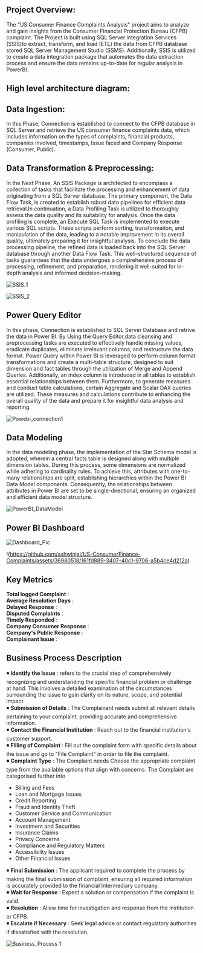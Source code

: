  
## Project Overview:
The "US Consumer Finance Complaints Analysis" project aims to analyze and gain insights from the Consumer Financial Protection Bureau (CFPB) complaint. The Project is built using
SQL Server integration Services (SSIS)to extract, transform, and load (ETL) the data from CFPB database stored SQL Server Management Studio (SSMS). Additionally, SSIS is utilized 
to create a data integration package that automates the data extraction process and ensure the data remains up-to-date for regular analysis in PowerBI. 


## High level architecture diagram:

## Data Ingestion: 
In this Phase, Connection is established to connect to the CFPB database in SQL Server and retrieve the US consumer finance complaints data, which includes information on the types of complaints, financial products, 
companies involved, timestamps, Issue faced and Company Response (Consumer, Public). <br>


## Data Transformation & Preprocessing:
In the Next Phase, An SSIS Package is architected to encompass a collection of tasks that facilitate the processing and enhancement of data originating from a SQL Server database. 
The primary component, the Data Flow Task, is created to establish robust data pipelines for efficient data retrieval.In continuation, a Data Profiling Task is utilized to thoroughly assess 
the data quality and its suitability for analysis. Once the data profiling is complete, an Execute SQL Task is implemented to execute various SQL scripts. 
These scripts perform sorting, transformation, and manipulation of the data, leading to a notable improvement in its overall quality, ultimately preparing it for insightful analysis.
To conclude the data processing pipeline, the refined data is loaded back into the SQL Server database through another Data Flow Task. This well-structured sequence of tasks guarantees 
that the data undergoes a comprehensive process of processing, refinement, and preparation, rendering it well-suited for in-depth analysis and informed decision-making. <br>

![SSIS_1](https://github.com/ashwinjai/US-ConsumerFinance-Complaints/assets/36980518/d4ac9cfc-49bc-4937-b970-168a2e0419a9)

![SSIS_2](https://github.com/ashwinjai/US-ConsumerFinance-Complaints/assets/36980518/225eba4c-c466-4618-8dfc-218bab3727ad)


## Power Query Editor
In this phase, Connection is established to SQL Server Database and retrive the data in Power BI. By Using the Query Editor,data cleansing and preprocessing tasks are executed to effectively handle missing values, eradicate duplicates, eliminate irrelevant columns, and restructure the data format.
Power Query within Power BI is leveraged to perform column format transformations and create a multi-table structure, designed to suit dimension and fact tables through the utilization of Merge and Append Queries. 
Additionally, an index column is introduced in all tables to establish essential relationships between them. 
Furthermore, to generate measures and conduct table calculations, certain Aggregate and Scalar DAX queries are utilized. These measures and calculations contribute to enhancing the overall quality of the data and 
prepare it for insightful data analysis and reporting. <br>

![Powebi_connection1](https://github.com/ashwinjai/US-ConsumerFinance-Complaints/assets/36980518/25a08a31-f0b3-400b-9be4-faf1e6798930)

## Data Modeling
In the data modeling phase, the implementation of the Star Schema model is adopted, wherein a central facts table is designed along with multiple dimension tables. 
During this process, some dimensions are normalized while adhering to cardinality rules. To achieve this, attributes with one-to-many relationships are split, establishing hierarchies within the Power BI Data Model components. 
Consequently, the relationships between attributes in Power BI are set to be single-directional, ensuring an organized and efficient data model structure. <br>

![PowerBI_DataModel](https://github.com/ashwinjai/US-ConsumerFinance-Complaints/assets/36980518/9fa0e571-d1e8-4a19-9b95-ccab107ef608) <br>

## Power BI Dashboard

![Dashboard_Pic](https://github.com/ashwinjai/US-ConsumerFinance-Complaints/assets/36980518/26209845-2fbe-4551-ac60-4d0b60870926) <br>

!(https://github.com/ashwinjai/US-ConsumerFinance-Complaints/assets/36980518/161fd889-3407-40c1-9706-a5b4ce4d212a) <br>

## Key Metrics

**Total logged Complaint** :    <br>
**Average Resolution Days** :   <br>
**Delayed Response** :          <br>
**Disputed Complaints** :        <br>
**Timely Responded** :           <br>
**Company Consumer Response** :     <br>
**Company's Public Response** :       <br>
**Complainant Issue** :                   <br>
## Business Process Description
:black_medium_small_square: **Identify the Issue** : refers to the crucial step of comprehensively recognizing and understanding the specific financial problem or challenge at hand. This involves a detailed examination of the circumstances surrounding the issue to gain clarity on its nature, scope, and potential impact <br>
:black_medium_small_square: **Submission of Details** : The Complainant needs submit all relevant details pertaining to your complaint, providing accurate and comprehensive information. <br>
:black_medium_small_square: **Contact the Financial Institution** : Reach out to the financial institution's customer support. <br>
:black_medium_small_square: **Filling of Complaint** : Fill out the complaint form with specific details about the issue and go to "File Complaint" in order to file the complaint. <br>
:black_medium_small_square: **Complaint Type** : The Complaint needs Choose the appropriate complaint type from the available options that align with concerns. The Complaint are categorised further into <br>
* Billing and Fees
* Loan and Mortgage Issues
* Credit Reporting
* Fraud and Identity Theft
* Customer Service and Communication
* Account Management
* Investment and Securities
* Insurance Claims
* Privacy Concerns
* Compliance and Regulatory Matters
* Accessibility Issues
* Other Financial Issues            <br>

:black_medium_small_square: **Final Submission** : The applicant required to complete the process by making the final submission of complaint, ensuring all required information is accurately provided to the financial Intermediary company. <br>
:black_medium_small_square: **Wait for Response** : Expect a solution or compensation if the complaint is valid. <br>
:black_medium_small_square: **Resolution** : Allow time for investigation and response from the institution or CFPB. <br>
:black_medium_small_square: **Escalate if Necessary** : Seek legal advice or contact regulatory authorities if dissatisfied with the resolution. <br>

![Business_Process 1](https://github.com/ashwinjai/US-ConsumerFinance-Complaints/assets/36980518/ca4eeda6-b13a-4eb1-8cf7-8c63a0c9c9ef)   <br>







